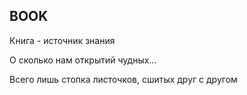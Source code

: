 ## BOOK

Книга - источник знания

О сколько нам открытий чудных...

Всего лишь стопка листочков, сшитых друг с другом
